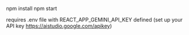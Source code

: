 npm install
npm start

requires .env file with REACT_APP_GEMINI_API_KEY defined (set up your API key https://aistudio.google.com/apikey)